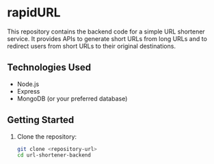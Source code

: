 # rapidURL

This repository contains the backend code for a simple URL shortener service. It provides APIs to generate short URLs from long URLs and to redirect users from short URLs to their original destinations.

## Technologies Used

- Node.js
- Express
- MongoDB (or your preferred database)

## Getting Started

1. Clone the repository:
   ```bash
   git clone <repository-url>
   cd url-shortener-backend

